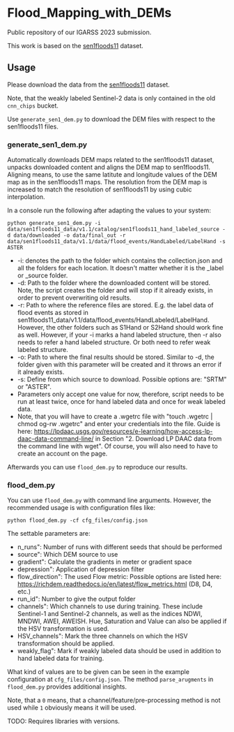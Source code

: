 # Flood_Mapping_with_DEMs
Public repository of our IGARSS 2023 submission.

This work is based on the [sen1floods11](https://github.com/cloudtostreet/Sen1Floods11) dataset.

## Usage

Please download the data from the [sen1floods11](https://github.com/cloudtostreet/Sen1Floods11) dataset.

Note, that the weakly labeled Sentinel-2 data is only contained in the old `cnn_chips` bucket.

Use `generate_sen1_dem.py` to download the DEM files with respect to the sen1floods11 files.

### generate_sen1_dem.py

Automatically downloads DEM maps related to the sen1floods11 dataset, unpacks downloaded content and aligns the DEM map to sen1floods11. Aligning means, to use the same latitute and longitude values of the DEM map as in the sen1floods11 maps. The resolution from the DEM map is increased to match the resolution of sen1floods11 by using cubic interpolation.

In a console run the following after adapting the values to your system:
```
python generate_sen1_dem.py -i data/sen1floods11_data/v1.1/catalog/sen1floods11_hand_labeled_source -d data/downloaded -o data/final_out -r data/sen1floods11_data/v1.1/data/flood_events/HandLabeled/LabelHand -s ASTER
```

* -i: denotes the path to the folder which contains the collection.json and all the folders for each location. It doesn't matter whether it is the _label or _source folder.
* -d: Path to the folder where the downloaded content will be stored. Note, the script creates the folder and will stop if it already exists, in order to prevent overwriting old results.
* -r: Path to where the reference files are stored. E.g. the label data of flood events as stored in sen1floods11_data/v1.1/data/flood_events/HandLabeled/LabelHand. However, the other folders such as S1Hand or S2Hand should work fine as well. However, if your -i marks a hand labeled structure, then -r also needs to refer a hand labeled structure. Or both need to refer weak labeled structure.
* -o: Path to where the final results should be stored. Similar to -d, the folder given with this parameter will be created and it throws an error if it already exists.
* -s: Define from which source to download. Possible options are: "SRTM" or "ASTER".
* Parameters only accept one value for now, therefore, script needs to be run at least twice, once for hand labeled data and once for weak labeled data.
* Note, that you will have to create a .wgetrc file with "touch .wgetrc | chmod og-rw .wgetrc" and enter your credentials into the file. Guide is here: https://lpdaac.usgs.gov/resources/e-learning/how-access-lp-daac-data-command-line/ in Section "2. Download LP DAAC data from the command line with wget". Of course, you will also need to have to create an account on the page.

Afterwards you can use `flood_dem.py` to reproduce our results.

### flood_dem.py

You can use `flood_dem.py` with command line arguments. However, the recommended usage is with configuration files like:

```
python flood_dem.py -cf cfg_files/config.json
```

The settable parameters are:
* n_runs": Number of runs with different seeds that should be performed
* source": Which DEM source to use
* gradient": Calculate the gradients in meter or gradient space
* depression": Application of depression filter
* flow_direction": The used Flow metric: Possible options are listed here: https://richdem.readthedocs.io/en/latest/flow_metrics.html (D8, D4, etc.)
* run_id": Number to give the output folder
* channels": Which channels to use during training. These include Sentinel-1 and Sentinel-2 channels, as well as the indices NDWI, MNDWI, AWEI, AWEISH. Hue, Saturation and Value can also be applied if the HSV transformation is used.
* HSV_channels": Mark the three channels on which the HSV transformation should be applied.
* weakly_flag": Mark if weakly labeled data should be used in addition to hand labeled data for training.

What kind of values are to be given can be seen in the example configuration at `cfg_files/config.json`. The method `parse_arugments` in `flood_dem.py` provides additional insights.

Note, that a `0` means, that a channel/feature/pre-processing method is not used while `1` obviously means it will be used.

TODO: Requires libraries with versions.
